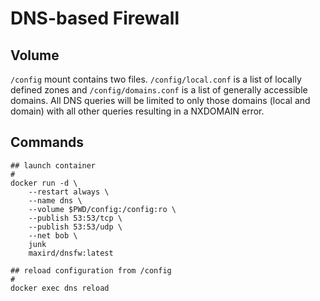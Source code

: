 # DNS-based Firewall

## Volume

`/config` mount contains two files. `/config/local.conf` is a list of locally defined
zones and `/config/domains.conf` is a list of generally accessible domains. All DNS
queries will be limited to only those domains (local and domain) with all other
queries resulting in a NXDOMAIN error.

## Commands

```shellscript
## launch container
#
docker run -d \
    --restart always \
    --name dns \
    --volume $PWD/config:/config:ro \
    --publish 53:53/tcp \
    --publish 53:53/udp \
    --net bob \
    junk
    maxird/dnsfw:latest

## reload configuration from /config
#
docker exec dns reload
```
